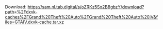 Download: https://sam.nl.tab.digital/s/oZRKz5So2B8gbzY/download?path=%2Fdxvk-caches%2FGrand%20Theft%20Auto%2FGrand%20Theft%20Auto%20IV&files=GTAIV.dxvk-cache.tar.xz
